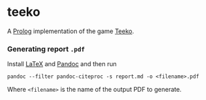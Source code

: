 # teeko

A [Prolog][1] implementation of the game [Teeko][2].

### Generating report `.pdf`

Install [LaTeX][3] and [Pandoc][4] and then run
```
pandoc --filter pandoc-citeproc -s report.md -o <filename>.pdf
```
Where `<filename>` is the name of the output PDF to generate.

[1]: https://en.wikipedia.org/wiki/Prolog
[2]: https://en.wikipedia.org/wiki/Teeko
[3]: https://www.latex-project.org/get/
[4]: https://pandoc.org/
